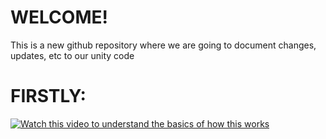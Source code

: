 # WELCOME!
This is a new github repository where we are going to document changes, updates, etc to our unity code 

# FIRSTLY: 
<a href="https://youtu.be/VIDEO_ID" target="_blank">
  <img src="https://www.youtube.com/watch?v=a9u2yZvsqHA&t=416s" alt="Watch this video to understand the basics of how this works ">
</a>
